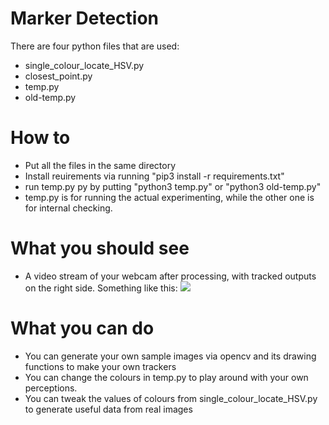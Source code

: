 # Marker Detection

There are four python files that are used:

  - single_colour_locate_HSV.py
  - closest_point.py
  - temp.py
  - old-temp.py

# How to

  - Put all the files in the same directory
  - Install reuirements via running "pip3 install -r requirements.txt"
  - run temp.py py by putting "python3 temp.py" or "python3 old-temp.py"
  - temp.py is for running the actual experimenting, while the other one is for internal checking.

# What you should see

 - A video stream of your webcam after processing, with tracked outputs on the right side. Something like this:
![](output_gif.gif)

# What you can do

  - You can generate your own sample images via opencv and its drawing functions to make your own trackers
  - You can change the colours in temp.py to play around with your own perceptions.
  - You can tweak the values of colours from single_colour_locate_HSV.py to generate useful data from real images
